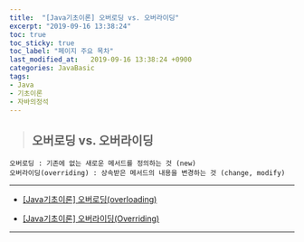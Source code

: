 ```yaml
---
title:  "[Java기초이론] 오버로딩 vs. 오버라이딩"
excerpt: "2019-09-16 13:38:24"
toc: true
toc_sticky: true
toc_label: "페이지 주요 목차"
last_modified_at:   2019-09-16 13:38:24 +0900
categories: JavaBasic
tags:
- Java
- 기초이론
- 자바의정석
---
```



>## 오버로딩 vs. 오버라이딩

```
오버로딩 : 기존에 없는 새로운 메서드를 정의하는 것 (new)
오버라이딩(overriding) : 상속받은 메서드의 내용을 변경하는 것 (change, modify)
```


---

- [[Java기초이론] 오버로딩(overloading)](https://haileyjohj.github.io/java/java-basics_03/)

- [[Java기초이론] 오버라이딩(Overriding)](https://haileyjohj.github.io/java/java-basics_06/)

---
